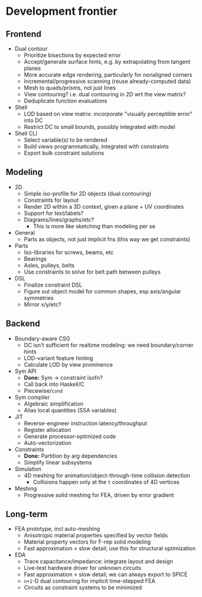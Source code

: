# Development frontier
## Frontend
+ Dual contour
  + Prioritize bisections by expected error
  + Accept/generate surface hints, e.g. by extrapolating from tangent planes
  + More accurate edge rendering, particularly for nonaligned corners
  + Incremental/progressive scanning (reuse already-computed data)
  + Mesh to quads/prisms, not just lines
  + View contouring? i.e. dual contouring in 2D wrt the view matrix?
  + Deduplicate function evaluations
+ Shell
  + LOD based on view matrix: incorporate "visually perceptible error" into DC
  + Restrict DC to small bounds, possibly integrated with model
+ Shell CLI
  + Select variable(s) to be rendered
  + Build views programmatically, integrated with constraints
  + Export bulk constraint solutions


## Modeling
+ 2D
  + Simple iso-profile for 2D objects (dual contouring)
  + Constraints for layout
  + Render 2D within a 3D context, given a plane + UV coordinates
  + Support for text/labels?
  + Diagrams/lines/graphs/etc?
    + This is more like sketching than modeling per se
+ General
  + Parts as objects, not just implicit fns (this way we get constraints)
+ Parts
  + Iso-libraries for screws, beams, etc
  + Bearings
  + Axles, pulleys, belts
  + Use constraints to solve for belt path between pulleys
+ DSL
  + Finalize constraint DSL
  + Figure out object model for common shapes, esp axis/angular symmetries
  + Mirror x/y/etc?


## Backend
+ Boundary-aware CSG
  + DC isn't sufficient for realtime modeling: we need boundary/corner hints
  + LOD-variant feature hinting
  + Calculate LOD by view prominence
+ Sym API
  + **Done:** Sym -> constraint isofn?
  + Call back into Haskell/C
  + Piecewise/`cond`
+ Sym compiler
  + Algebraic simplification
  + Alias local quantities (SSA variables)
+ JIT
  + Reverse-engineer instruction latency/throughput
  + Register allocation
  + Generate processor-optimized code
  + Auto-vectorization
+ Constraints
  + **Done:** Partition by arg dependencies
  + Simplify linear subsystems
+ Simulation
  + 4D meshing for animation/object-through-time collision detection
    + Collisions happen only at the `t` coordinates of 4D vertices
+ Meshing
  + Progressive solid meshing for FEA, driven by error gradient


## Long-term
+ FEA prototype, incl auto-meshing
  + Anisotropic material properties specified by vector fields
  + Material property vectors for F-rep solid modeling
  + Fast approximation > slow detail; use this for structural optimization
+ EDA
  + Trace capacitance/impedance: integrate layout and design
  + Live-test hardware driver for unknown circuits
  + Fast approximation > slow detail; we can always export to SPICE
  + `n+1`-D dual contouring for implicit time-stepped FEA
  + Circuits as constraint systems to be minimized
